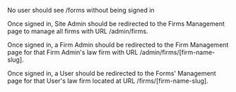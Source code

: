 No user should see /forms without being signed in

Once signed in, Site Admin should be redirected to the Firms Management page to manage all firms with URL /admin/firms.

Once signed in, a Firm Admin should be redirected to the Firm Management page for that Firm Admin's law firm with URL /admin/firms/[firm-name-slug].

Once signed in, a User should be redirected to the Forms' Management page for that User's law firm located at URL /firms/[firm-name-slug].



